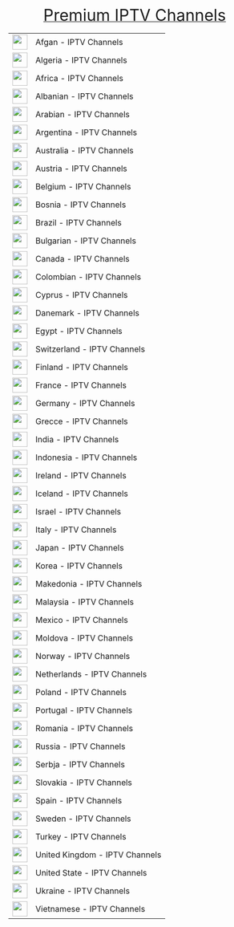 <figure class="wp-block-image size-large"><img src="https://bratu-marian.com/wp-content/uploads/2020/12/logo-1024x183.png" alt="" class="wp-image-22"/></figure>

<div style="text-align: center;"><a href="https://bratu-marian.com/"><span style="font-size: xx-large;"> Premium IPTV Channels</span></a></div>

<table width="100%" cellspacing="0" cellpadding="0">
    <tbody>
        <tr>
            <td><img src="http://bratu-marian.com/img/Nationale/Afghanistan.png" alt="" width="30" height="30" /></td>
            <td>Afgan - IPTV Channels</td>
        </tr>
        <tr>
            <td><img src="http://bratu-marian.com/img/Nationale/Algeria.png" alt="" width="30" height="30" /></td>
            <td>Algeria - IPTV Channels</td>
        </tr>
        <tr>
            <td><img src="http://bratu-marian.com/img/Nationale/Africa.png" alt="" width="30" height="30" /></td>
            <td>Africa - IPTV Channels</td>
        </tr>
        <tr>
            <td><img src="http://bratu-marian.com/img/Nationale/Albania.png" alt="" width="30" height="30" /></td>
            <td>Albanian - IPTV Channels</td>
        </tr>
        <tr>
            <td><img src="http://bratu-marian.com/img/Nationale/Arabia.png" alt="" width="30" height="30" /></td>
            <td>Arabian - IPTV Channels</td>
        </tr>
        <tr>
            <td><img src="http://bratu-marian.com/img/Nationale/Argentina.png" alt="" width="30" height="30" /></td>
            <td>Argentina - IPTV Channels</td>
        </tr>
        <tr>
            <td><img src="http://bratu-marian.com/img/Nationale/Australia.png" alt="" width="30" height="30" /></td>
            <td>Australia - IPTV Channels</td>
        </tr>
        <tr>
            <td><img src="http://bratu-marian.com/img/Nationale/Austria.png" alt="" width="30" height="30" /></td>
            <td>Austria - IPTV Channels</td>
        </tr>
        <tr>
            <td><img src="http://bratu-marian.com/img/Nationale/Belgia.png" alt="" width="30" height="30" /></td>
            <td>Belgium - IPTV Channels</td>
        </tr>
        <tr>
            <td><img src="http://bratu-marian.com/img/Nationale/Bosnia%20Herzegovina.png" alt="" width="30" height="30" /></td>
            <td>Bosnia - IPTV Channels</td>
        </tr>
        <tr>
            <td><img src="http://bratu-marian.com/img/Nationale/Brazilia.png" alt="" width="30" height="30" /></td>
            <td>Brazil - IPTV Channels</td>
        </tr>
        <tr>
            <td><img src="http://bratu-marian.com/img/Nationale/Bulgaria.png" alt="" width="30" height="30" /></td>
            <td>Bulgarian - IPTV Channels</td>
        </tr>
        <tr>
            <td><img src="http://bratu-marian.com/img/Nationale/Canada.png" alt="" width="30" height="30" /></td>
            <td>Canada - IPTV Channels</td>
        </tr>
        <tr>
            <td><img src="http://bratu-marian.com/img/Nationale/Colombia.png" alt="" width="30" height="30" /></td>
            <td>Colombian - IPTV Channels</td>
        </tr>
        <tr>
            <td><img src="http://bratu-marian.com/img/Nationale/Cyprus.png" alt="" width="30" height="30" /></td>
            <td>Cyprus - IPTV Channels</td>
        </tr>
        <tr>
            <td><img src="http://bratu-marian.com/img/Nationale/Danemarca.png" alt="" width="30" height="30" /></td>
            <td>Danemark - IPTV Channels</td>
        </tr>
        <tr>
            <td><img src="http://bratu-marian.com/img/Nationale/Egypt.png" alt="" width="30" height="30" /></td>
            <td>Egypt - IPTV Channels</td>
        </tr>
        <tr>
            <td><img src="http://bratu-marian.com/img/Nationale/Elvetia.png" alt="" width="30" height="30" /></td>
            <td>Switzerland - IPTV Channels</td>
        </tr>
        <tr>
            <td><img src="http://bratu-marian.com/img/Nationale/Finlanda.png" alt="" width="30" height="30" /></td>
            <td>Finland - IPTV Channels</td>
        </tr>
        <tr>
            <td><img src="http://bratu-marian.com/img/Nationale/Franta.png" alt="" width="30" height="30" /></td>
            <td>France - IPTV Channels</td>
        </tr>
        <tr>
            <td><img src="http://bratu-marian.com/img/Nationale/Germany.png" alt="" width="30" height="30" /></td>
            <td>Germany - IPTV Channels</td>
        </tr>
        <tr>
            <td><img src="http://bratu-marian.com/img/Nationale/Grecia.png" alt="" width="30" height="30" /></td>
            <td>Grecce - IPTV Channels</td>
        </tr>
        <tr>
            <td><img src="http://bratu-marian.com/img/Nationale/India.png" alt="" width="30" height="30" /></td>
            <td>India - IPTV Channels</td>
        </tr>
        <tr>
            <td><img src="http://bratu-marian.com/img/Nationale/Indonesia.png" alt="" width="30" height="30" /></td>
            <td>Indonesia - IPTV Channels</td>
        </tr>
        <tr>
            <td><img src="http://bratu-marian.com/img/Nationale/Irlanda.png" alt="" width="30" height="30" /></td>
            <td>Ireland - IPTV Channels</td>
        </tr>
        <tr>
            <td><img src="http://bratu-marian.com/img/Nationale/Islanda.png" alt="" width="30" height="30" /></td>
            <td>Iceland - IPTV Channels</td>
        </tr>
        <tr>
            <td><img src="http://bratu-marian.com/img/Nationale/Israel.png" alt="" width="30" height="30" /></td>
            <td>Israel - IPTV Channels</td>
        </tr>
        <tr>
            <td><img src="http://bratu-marian.com/img/Nationale/Italy.png" alt="" width="30" height="30" /></td>
            <td>Italy - IPTV Channels</td>
        </tr>
        <tr>
            <td><img src="http://bratu-marian.com/img/Nationale/Japan.png" alt="" width="30" height="30" /></td>
            <td>Japan - IPTV Channels</td>
        </tr>
        <tr>
            <td><img src="http://bratu-marian.com/img/Nationale/Korea.png" alt="" width="30" height="30" /></td>
            <td>Korea - IPTV Channels</td>
        </tr>
        <tr>
            <td><img src="http://bratu-marian.com/img/Nationale/Macedonia.png" alt="" width="30" height="30" /></td>
            <td>Makedonia - IPTV Channels</td>
        </tr>
        <tr>
            <td><img src="http://bratu-marian.com/img/Nationale/Malaysia.png" alt="" width="30" /></td>
            <td>Malaysia - IPTV Channels</td>
        </tr>
        <tr>
            <td><img src="http://bratu-marian.com/img/Nationale/Mexico.png" alt="" width="30" height="30" /></td>
            <td>Mexico - IPTV Channels</td>
        </tr>
        <tr>
            <td><img src="http://bratu-marian.com/img/Nationale/Moldova.png" alt="" width="30" height="30" /></td>
            <td>Moldova - IPTV Channels</td>
        </tr>
        <tr>
            <td><img src="http://bratu-marian.com/img/Nationale/Norvegia.png" alt="" width="30" height="30" /></td>
            <td>Norway - IPTV Channels</td>
        </tr>
        <tr>
            <td><img src="http://bratu-marian.com/img/Nationale/Olanda.png" alt="" width="30" height="30" /></td>
            <td>Netherlands - IPTV Channels</td>
        </tr>
        <tr>
            <td><img src="http://bratu-marian.com/img/Nationale/Poland.png" alt="" width="30" height="30" /></td>
            <td>Poland - IPTV Channels</td>
        </tr>
        <tr>
            <td><img src="http://bratu-marian.com/img/Nationale/Portugal.png" alt="" width="30" height="30" /></td>
            <td>Portugal - IPTV Channels</td>
        </tr>
        <tr>
            <td><img src="http://bratu-marian.com/img/Nationale/Romania.png" alt="" width="30" height="30" /></td>
            <td>Romania - IPTV Channels</td>
        </tr>
        <tr>
            <td><img src="http://bratu-marian.com/img/Nationale/Russia.png" alt="" width="30" height="30" /></td>
            <td>Russia - IPTV Channels</td>
        </tr>
        <tr>
            <td><img src="http://bratu-marian.com/img/Nationale/Serbia.png" alt="" width="30" height="30" /></td>
            <td>Serbja - IPTV Channels</td>
        </tr>
        <tr>
            <td><img src="http://bratu-marian.com/img/Nationale/Slovakia.png" alt="" width="30" height="30" /></td>
            <td>Slovakia - IPTV Channels</td>
        </tr>
        <tr>
            <td><img src="http://bratu-marian.com/img/Nationale/Spain.png" alt="" width="30" height="30" /></td>
            <td>Spain - IPTV Channels</td>
        </tr>
        <tr>
            <td><img src="http://bratu-marian.com/img/Nationale/Sweden.png" alt="" width="30" height="30" /></td>
            <td>Sweden - IPTV Channels</td>
        </tr>
        <tr>
            <td><img src="http://bratu-marian.com/img/Nationale/Turkey.png" alt="" width="30" height="30" /></td>
            <td>Turkey - IPTV Channels</td>
        </tr>
        <tr>
            <td><img src="http://bratu-marian.com/img/Nationale/Marea%20Britanie.png" alt="" width="30" height="30" /></td>
            <td>United Kingdom - IPTV Channels</td>
        </tr>
        <tr>
            <td><img src="http://bratu-marian.com/img/Nationale/USA.png" alt="" width="30" /></td>
            <td>United State - IPTV Channels</td>
        </tr>
        <tr>
            <td><img src="http://bratu-marian.com/img/Nationale/Ukraine.png" alt="" width="30" height="30" /></td>
            <td>Ukraine - IPTV Channels</td>
        </tr>
        <tr>
            <td><img src="http://bratu-marian.com/img/Nationale/Vietnam.png" alt="" width="30" height="30" /></td>
            <td>Vietnamese - IPTV Channels</td>
        </tr>
    </tbody>
</table>
